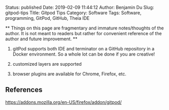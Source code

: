 Status: published
Date: 2019-02-09 11:44:12
Author: Benjamin Du
Slug: gitpod-tips
Title: Gitpod Tips
Category: Software
Tags: Software, programming, GitPod, GitHub, Theia IDE

**
Things on this page are fragmentary and immature notes/thoughts of the author.
It is not meant to readers but rather for convenient reference of the author and future improvement.
**

1. gitPod supports both IDE and terminator on a GitHub repository in a Docker environment. 
    So a whole lot can be done if you are creative!

2. customized layers are supported

3. browser plugins are available for Chrome, Firefox, etc.

## References

https://addons.mozilla.org/en-US/firefox/addon/gitpod/
